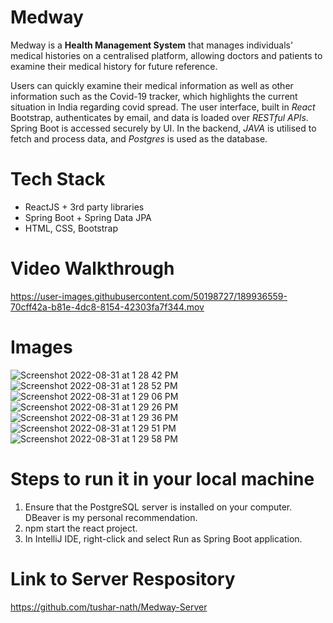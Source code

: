 # Medway

Medway is a **Health Management System** that manages individuals' medical histories on a centralised platform, allowing doctors and patients to examine their medical history for future reference.

Users can quickly examine their medical information as well as other information such as the Covid-19 tracker, which highlights the current situation in India regarding covid spread. The user interface, built in *React* Bootstrap, authenticates by email, and data is loaded over *RESTful APIs*. Spring Boot is accessed securely by UI. In the backend, *JAVA* is utilised to fetch and process data, and *Postgres* is used as the database.


# Tech Stack

- ReactJS + 3rd party libraries 
- Spring Boot + Spring Data JPA
- HTML, CSS, Bootstrap

# Video Walkthrough

https://user-images.githubusercontent.com/50198727/189936559-70cff42a-b81e-4dc8-8154-42303fa7f344.mov

# Images 

![Screenshot 2022-08-31 at 1 28 42 PM](https://user-images.githubusercontent.com/50198727/189937380-02020180-a26b-42a2-82c6-58eb9e38d607.png)
![Screenshot 2022-08-31 at 1 28 52 PM](https://user-images.githubusercontent.com/50198727/189937424-55ea3aeb-8ffb-48c0-90fd-e11f22a00ec8.png)
![Screenshot 2022-08-31 at 1 29 06 PM](https://user-images.githubusercontent.com/50198727/189937432-5b2f3050-e7f1-40e2-97c8-dc3f916f3ca8.png)
![Screenshot 2022-08-31 at 1 29 26 PM](https://user-images.githubusercontent.com/50198727/189937435-f2b18cb8-673d-4a55-99e2-7babdb26b7cb.png)
![Screenshot 2022-08-31 at 1 29 36 PM](https://user-images.githubusercontent.com/50198727/189937439-6db8850a-40c9-4982-b045-ac2440846c1b.png)
![Screenshot 2022-08-31 at 1 29 51 PM](https://user-images.githubusercontent.com/50198727/189937448-6d3c5d90-a2b0-4a5d-9660-108172c61684.png)
![Screenshot 2022-08-31 at 1 29 58 PM](https://user-images.githubusercontent.com/50198727/189937454-5ae60b91-31cf-46aa-94c6-f3408170c54c.png)

# Steps to run it in your local machine

1. Ensure that the PostgreSQL server is installed on your computer. DBeaver is my personal recommendation.
2. npm start the react project.
3. In IntelliJ IDE, right-click and select Run as Spring Boot application.

# Link to Server Respository
https://github.com/tushar-nath/Medway-Server
